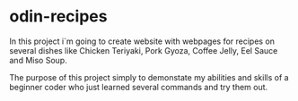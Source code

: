 # odin-recipes
In this project i`m going to create website with webpages for recipes on several dishes like Chicken Teriyaki, Pork Gyoza, Coffee Jelly, Eel Sauce and Miso Soup.

The purpose of this project simply to demonstate my abilities and skills of a beginner coder who just learned several commands and try them out.
